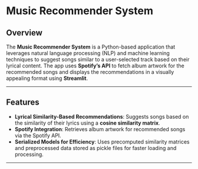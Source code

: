 # Music Recommender System

## Overview

The **Music Recommender System** is a Python-based application that leverages natural language processing (NLP) and machine learning techniques to suggest songs similar to a user-selected track based on their lyrical content. The app uses **Spotify’s API** to fetch album artwork for the recommended songs and displays the recommendations in a visually appealing format using **Streamlit**.

---

## Features

- **Lyrical Similarity-Based Recommendations**: Suggests songs based on the similarity of their lyrics using a **cosine similarity matrix**.
- **Spotify Integration**: Retrieves album artwork for recommended songs via the Spotify API.
- **Serialized Models for Efficiency**: Uses precomputed similarity matrices and preprocessed data stored as pickle files for faster loading and processing.

---
